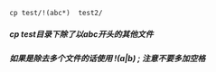 ```
cp test/!(abc*)  test2/
```

##### cp test目录下除了以abc开头的其他文件

##### 如果是除去多个文件的话使用   !(a|b)   ;   注意不要多加空格

